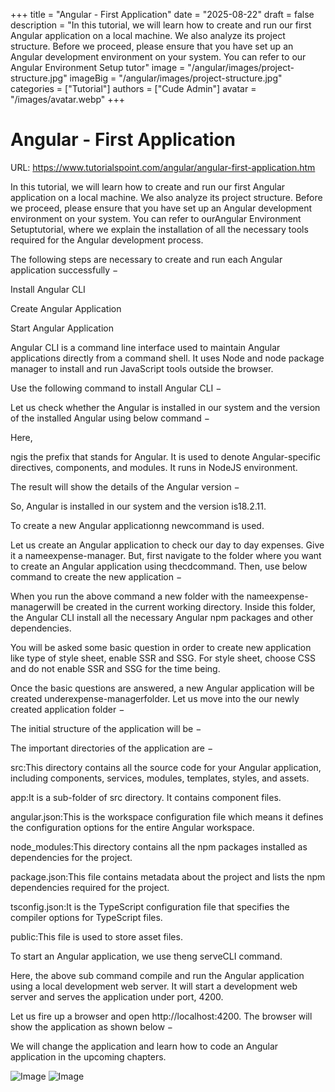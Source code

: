 +++
title = "Angular - First Application"
date = "2025-08-22"
draft = false
description = "In this tutorial, we will learn how to create and run our first Angular application on a local machine. We also analyze its project structure. Before we proceed, please ensure that you have set up an Angular development environment on your system. You can refer to our Angular Environment Setup tutor"
image = "/angular/images/project-structure.jpg"
imageBig = "/angular/images/project-structure.jpg"
categories = ["Tutorial"]
authors = ["Cude Admin"]
avatar = "/images/avatar.webp"
+++

# Angular - First Application

URL: https://www.tutorialspoint.com/angular/angular-first-application.htm

In this tutorial, we will learn how to create and run our first Angular application on a local machine. We also analyze its project structure. Before we proceed, please ensure that you have set up an Angular development environment on your system. You can refer to ourAngular Environment Setuptutorial, where we explain the installation of all the necessary tools required for the Angular development process.

The following steps are necessary to create and run each Angular application successfully −

Install Angular CLI

Create Angular Application

Start Angular Application

Angular CLI is a command line interface used to maintain Angular applications directly from a command shell. It uses Node and node package manager to install and run JavaScript tools outside the browser.

Use the following command to install Angular CLI −

Let us check whether the Angular is installed in our system and the version of the installed Angular using below command −

Here,

ngis the prefix that stands for Angular. It is used to denote Angular-specific directives, components, and modules. It runs in NodeJS environment.

The result will show the details of the Angular version −

So, Angular is installed in our system and the version is18.2.11.

To create a new Angular applicationng newcommand is used.

Let us create an Angular application to check our day to day expenses. Give it a nameexpense-manager. But, first navigate to the folder where you want to create an Angular application using thecdcommand. Then, use below command to create the new application −

When you run the above command a new folder with the nameexpense-managerwill be created in the current working directory. Inside this folder, the Angular CLI install all the necessary Angular npm packages and other dependencies.

You will be asked some basic question in order to create new application like type of style sheet, enable SSR and SSG. For style sheet, choose CSS and do not enable SSR and SSG for the time being.

Once the basic questions are answered, a new Angular application will be created underexpense-managerfolder. Let us move into the our newly created application folder −

The initial structure of the application will be −

The important directories of the application are −

src:This directory contains all the source code for your Angular application, including components, services, modules, templates, styles, and assets.

app:It is a sub-folder of src directory. It contains component files.

angular.json:This is the workspace configuration file which means it defines the configuration options for the entire Angular workspace.

node_modules:This directory contains all the npm packages installed as dependencies for the project.

package.json:This file contains metadata about the project and lists the npm dependencies required for the project.

tsconfig.json:It is the TypeScript configuration file that specifies the compiler options for TypeScript files.

public:This file is used to store asset files.

To start an Angular application, we use theng serveCLI command.

Here, the above sub command compile and run the Angular application using a local development web server. It will start a development web server and serves the application under port, 4200.

Let us fire up a browser and open http://localhost:4200. The browser will show the application as shown below −

We will change the application and learn how to code an Angular application in the upcoming chapters.

![Image](/angular/images/project-structure.jpg)
![Image](/angular/images/first-app-result.jpg)
